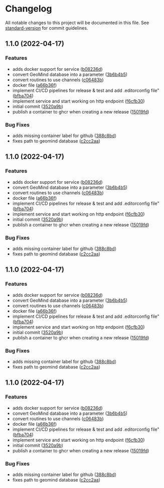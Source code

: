# Changelog

All notable changes to this project will be documented in this file. See [standard-version](https://github.com/conventional-changelog/standard-version) for commit guidelines.

## 1.1.0 (2022-04-17)


### Features

* adds docker support for service ([b08236d](https://github.com/dblencowe/service-monitor-ping/commit/b08236db539e619d1af0a59073d929be33818f3a))
* convert GeoMind database into a parameter ([3b6b4b5](https://github.com/dblencowe/service-monitor-ping/commit/3b6b4b57cb11ac31b31a24dcbba1ea33528f0955))
* convert routines to use channels ([c06483b](https://github.com/dblencowe/service-monitor-ping/commit/c06483b83c4511f4f36eba40b18e9e8fcff73846))
* docker file ([a66b36f](https://github.com/dblencowe/service-monitor-ping/commit/a66b36f0ee5c0488ce7c000be8b247fd13393c17))
* implement CI/CD pipelines for release & test and add .editorconfig file" ([bfba704](https://github.com/dblencowe/service-monitor-ping/commit/bfba704907d2581b66bd7d70b8f8e7ab595670b6))
* implement service and start working on http endpoint ([f6cfb30](https://github.com/dblencowe/service-monitor-ping/commit/f6cfb306598c85206ae16a549997742400c1d015))
* initial commit ([3520a9b](https://github.com/dblencowe/service-monitor-ping/commit/3520a9bebd21cb4989a08b046a81d481a4ab50ed))
* publish a container to ghcr when creating a new release ([15019fd](https://github.com/dblencowe/service-monitor-ping/commit/15019fdedecc6b82550905dc30475d3b8c46fa7c))


### Bug Fixes

* adds missing container label for github ([388c8bd](https://github.com/dblencowe/service-monitor-ping/commit/388c8bdd278becda84d685cfc6d89ddd84c19c91))
* fixes path to geomind database ([c2cc2aa](https://github.com/dblencowe/service-monitor-ping/commit/c2cc2aac0c1d589fa4454af5cae60a025b6c9c85))

## 1.1.0 (2022-04-17)


### Features

* adds docker support for service ([b08236d](https://github.com/dblencowe/service-monitor-ping/commit/b08236db539e619d1af0a59073d929be33818f3a))
* convert GeoMind database into a parameter ([3b6b4b5](https://github.com/dblencowe/service-monitor-ping/commit/3b6b4b57cb11ac31b31a24dcbba1ea33528f0955))
* convert routines to use channels ([c06483b](https://github.com/dblencowe/service-monitor-ping/commit/c06483b83c4511f4f36eba40b18e9e8fcff73846))
* docker file ([a66b36f](https://github.com/dblencowe/service-monitor-ping/commit/a66b36f0ee5c0488ce7c000be8b247fd13393c17))
* implement CI/CD pipelines for release & test and add .editorconfig file" ([bfba704](https://github.com/dblencowe/service-monitor-ping/commit/bfba704907d2581b66bd7d70b8f8e7ab595670b6))
* implement service and start working on http endpoint ([f6cfb30](https://github.com/dblencowe/service-monitor-ping/commit/f6cfb306598c85206ae16a549997742400c1d015))
* initial commit ([3520a9b](https://github.com/dblencowe/service-monitor-ping/commit/3520a9bebd21cb4989a08b046a81d481a4ab50ed))
* publish a container to ghcr when creating a new release ([15019fd](https://github.com/dblencowe/service-monitor-ping/commit/15019fdedecc6b82550905dc30475d3b8c46fa7c))


### Bug Fixes

* adds missing container label for github ([388c8bd](https://github.com/dblencowe/service-monitor-ping/commit/388c8bdd278becda84d685cfc6d89ddd84c19c91))
* fixes path to geomind database ([c2cc2aa](https://github.com/dblencowe/service-monitor-ping/commit/c2cc2aac0c1d589fa4454af5cae60a025b6c9c85))

## 1.1.0 (2022-04-17)


### Features

* adds docker support for service ([b08236d](https://github.com/dblencowe/service-monitor-ping/commit/b08236db539e619d1af0a59073d929be33818f3a))
* convert GeoMind database into a parameter ([3b6b4b5](https://github.com/dblencowe/service-monitor-ping/commit/3b6b4b57cb11ac31b31a24dcbba1ea33528f0955))
* convert routines to use channels ([c06483b](https://github.com/dblencowe/service-monitor-ping/commit/c06483b83c4511f4f36eba40b18e9e8fcff73846))
* docker file ([a66b36f](https://github.com/dblencowe/service-monitor-ping/commit/a66b36f0ee5c0488ce7c000be8b247fd13393c17))
* implement CI/CD pipelines for release & test and add .editorconfig file" ([bfba704](https://github.com/dblencowe/service-monitor-ping/commit/bfba704907d2581b66bd7d70b8f8e7ab595670b6))
* implement service and start working on http endpoint ([f6cfb30](https://github.com/dblencowe/service-monitor-ping/commit/f6cfb306598c85206ae16a549997742400c1d015))
* initial commit ([3520a9b](https://github.com/dblencowe/service-monitor-ping/commit/3520a9bebd21cb4989a08b046a81d481a4ab50ed))
* publish a container to ghcr when creating a new release ([15019fd](https://github.com/dblencowe/service-monitor-ping/commit/15019fdedecc6b82550905dc30475d3b8c46fa7c))


### Bug Fixes

* adds missing container label for github ([388c8bd](https://github.com/dblencowe/service-monitor-ping/commit/388c8bdd278becda84d685cfc6d89ddd84c19c91))
* fixes path to geomind database ([c2cc2aa](https://github.com/dblencowe/service-monitor-ping/commit/c2cc2aac0c1d589fa4454af5cae60a025b6c9c85))

## 1.1.0 (2022-04-17)


### Features

* adds docker support for service ([b08236d](https://github.com/dblencowe/service-monitor-ping/commit/b08236db539e619d1af0a59073d929be33818f3a))
* convert GeoMind database into a parameter ([3b6b4b5](https://github.com/dblencowe/service-monitor-ping/commit/3b6b4b57cb11ac31b31a24dcbba1ea33528f0955))
* convert routines to use channels ([c06483b](https://github.com/dblencowe/service-monitor-ping/commit/c06483b83c4511f4f36eba40b18e9e8fcff73846))
* docker file ([a66b36f](https://github.com/dblencowe/service-monitor-ping/commit/a66b36f0ee5c0488ce7c000be8b247fd13393c17))
* implement CI/CD pipelines for release & test and add .editorconfig file" ([bfba704](https://github.com/dblencowe/service-monitor-ping/commit/bfba704907d2581b66bd7d70b8f8e7ab595670b6))
* implement service and start working on http endpoint ([f6cfb30](https://github.com/dblencowe/service-monitor-ping/commit/f6cfb306598c85206ae16a549997742400c1d015))
* initial commit ([3520a9b](https://github.com/dblencowe/service-monitor-ping/commit/3520a9bebd21cb4989a08b046a81d481a4ab50ed))
* publish a container to ghcr when creating a new release ([15019fd](https://github.com/dblencowe/service-monitor-ping/commit/15019fdedecc6b82550905dc30475d3b8c46fa7c))


### Bug Fixes

* adds missing container label for github ([388c8bd](https://github.com/dblencowe/service-monitor-ping/commit/388c8bdd278becda84d685cfc6d89ddd84c19c91))
* fixes path to geomind database ([c2cc2aa](https://github.com/dblencowe/service-monitor-ping/commit/c2cc2aac0c1d589fa4454af5cae60a025b6c9c85))
